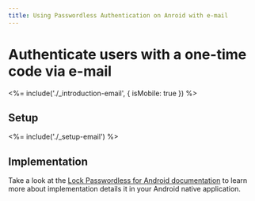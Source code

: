 ```yaml
---
title: Using Passwordless Authentication on Anroid with e-mail
---
```


# Authenticate users with a one-time code via e-mail

<%= include('./_introduction-email', { isMobile: true }) %>

## Setup

<%= include('./_setup-email') %>

## Implementation

Take a look at the [Lock Passwordless for Android documentation](/libraries/lock-android/passwordless) to learn more about implementation details it in your Android native application.
